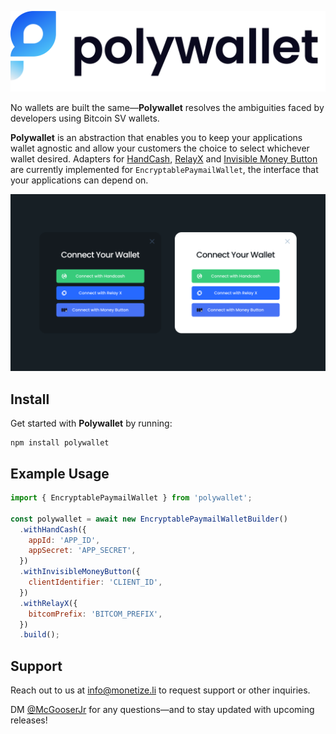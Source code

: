 ![](https://raw.githubusercontent.com/monetize-labs/polywallet/main/images/logo.png)

No wallets are built the same—**Polywallet** resolves the ambiguities faced by developers  using Bitcoin SV wallets.

**Polywallet** is an abstraction that enables you to keep your applications wallet agnostic and allow your customers the choice to select whichever wallet desired. Adapters for [HandCash](https://docs.handcash.io/docs), [RelayX](https://relayx.com/) and [Invisible Money Button](https://docs.moneybutton.com/docs/mb-invisible-money-button.html) are currently implemented for `EncryptablePaymailWallet`, the interface that your applications can depend on.

![Polywallet](https://raw.githubusercontent.com/monetize-labs/polywallet/main/images/modal.png)

## Install

Get started with **Polywallet** by running:

```shell
npm install polywallet
```


## Example Usage

```js
import { EncryptablePaymailWallet } from 'polywallet';

const polywallet = await new EncryptablePaymailWalletBuilder()
  .withHandCash({
    appId: 'APP_ID',
    appSecret: 'APP_SECRET',
  })
  .withInvisibleMoneyButton({
    clientIdentifier: 'CLIENT_ID',
  })
  .withRelayX({
    bitcomPrefix: 'BITCOM_PREFIX',
  })
  .build();
```



## Support

Reach out to us at info@monetize.li to request support or other inquiries.

DM [\@McGooserJr](https://twitter.com/Mcgooserjr) for any questions—and to stay updated with upcoming releases!
